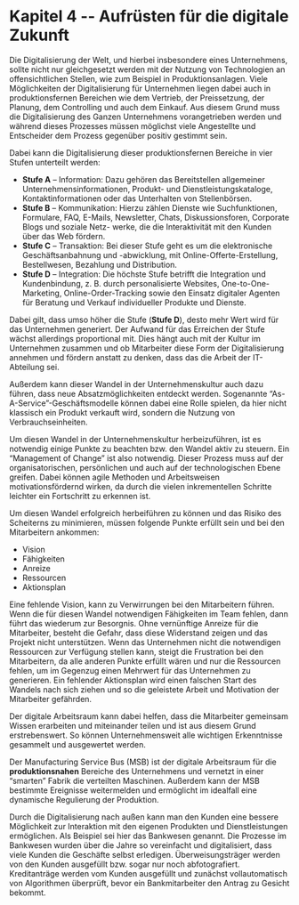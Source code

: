 # Kapitel 4 -- Aufrüsten für die digitale Zukunft

Die Digitalisierung der Welt, und hierbei insbesondere eines Unternehmens, sollte nicht nur gleichgesetzt werden mit der Nutzung von Technologien an offensichtlichen Stellen, wie zum Beispiel in Produktionsanlagen. Viele Möglichkeiten der Digitalisierung für Unternehmen liegen dabei auch in produktionsfernen Bereichen wie dem Vertrieb, der Preissetzung, der Planung, dem Controlling und auch dem Einkauf. Aus diesem Grund muss die Digitalisierung des Ganzen Unternehmens vorangetrieben werden und während dieses Prozesses müssen möglichst viele Angestellte und Entscheider dem Prozess gegenüber positiv gestimmt sein.


Dabei kann die Digitalisierung dieser produktionsfernen Bereiche in vier Stufen unterteilt werden:

+ **Stufe A** – Information: Dazu gehören das Bereitstellen allgemeiner Unternehmensinformationen, Produkt- und Dienstleistungskataloge, Kontaktinformationen oder das Unterhalten von Stellenbörsen.
+ **Stufe B** – Kommunikation: Hierzu zählen Dienste wie Suchfunktionen, Formulare,
FAQ, E-Mails, Newsletter, Chats, Diskussionsforen, Corporate Blogs und soziale Netz-
werke, die die Interaktivität mit den Kunden über das Web fördern.
+ **Stufe C** – Transaktion: Bei dieser Stufe geht es um die elektronische Geschäftsanbahnung und -abwicklung, mit Online-Offerte-Erstellung, Bestellwesen, Bezahlung und Distribution.
+ **Stufe D** – Integration: Die höchste Stufe betrifft die Integration und Kundenbindung, z. B. durch personalisierte Websites, One-to-One-Marketing, Online-Order-Tracking sowie den Einsatz digitaler Agenten für Beratung und Verkauf individueller Produkte und Dienste.


Dabei gilt, dass umso höher die Stufe (**Stufe D**), desto mehr Wert wird für das Unternehmen generiert. Der Aufwand für das Erreichen der Stufe wächst allerdings proportional mit. Dies hängt auch mit der Kultur im Unternehmen zusammen und ob Mitarbeiter diese Form der Digitalisierung annehmen und fördern anstatt zu denken, dass das die Arbeit der IT-Abteilung sei. 


Außerdem kann dieser Wandel in der Unternehmenskultur auch dazu führen, dass neue Absatzmöglichkeiten entdeckt werden. Sogenannte “As-A-Service”-Geschäftsmodelle können dabei eine Rolle spielen, da hier nicht klassisch ein Produkt verkauft wird, sondern die Nutzung von Verbrauchseinheiten.


Um diesen Wandel in der Unternehmenskultur herbeizuführen, ist es notwendig einige Punkte zu beachten bzw. den Wandel aktiv zu steuern. Ein “Management of Change” ist also notwendig. Dieser Prozess muss auf der organisatorischen, persönlichen und auch auf der technologischen Ebene greifen. Dabei können agile Methoden und Arbeitsweisen motivationsfördernd wirken, da durch die vielen inkrementellen Schritte leichter ein Fortschritt zu erkennen ist. 


Um diesen Wandel erfolgreich herbeiführen zu können und das Risiko des Scheiterns zu minimieren, müssen folgende Punkte erfüllt sein und bei den Mitarbeitern ankommen:

+ Vision
+ Fähigkeiten
+ Anreize
+ Ressourcen
+ Aktionsplan

Eine fehlende Vision, kann zu Verwirrungen bei den Mitarbeitern führen. Wenn die für diesen Wandel notwendigen Fähigkeiten im Team fehlen, dann führt das wiederum zur Besorgnis. Ohne vernünftige Anreize für die Mitarbeiter, besteht die Gefahr, dass diese Widerstand zeigen und das Projekt nicht unterstützen. Wenn das Unternehmen nicht die notwendigen Ressourcen zur Verfügung stellen kann, steigt die Frustration bei den Mitarbeitern, da alle anderen Punkte erfüllt wären und nur die Ressourcen fehlen, um im Gegenzug einen Mehrwert für das Unternehmen zu generieren.  Ein fehlender Aktionsplan wird einen falschen Start des Wandels nach sich ziehen und so die geleistete Arbeit und Motivation der Mitarbeiter gefährden. 


Der digitale Arbeitsraum kann dabei helfen, dass die Mitarbeiter gemeinsam Wissen erarbeiten und miteinander teilen und ist aus diesem Grund erstrebenswert. So können Unternehmensweit alle wichtigen Erkenntnisse gesammelt und ausgewertet werden.


Der  Manufacturing Service Bus (MSB) ist der digitale Arbeitsraum für die **produktionsnahen** Bereiche des Unternehmens und vernetzt in einer “smarten” Fabrik die verteilten Maschinen. Außerdem kann der MSB bestimmte Ereignisse weitermelden und ermöglicht im idealfall eine dynamische Regulierung der Produktion.


Durch die Digitalisierung nach außen kann man den Kunden eine bessere Möglichkeit zur Interaktion mit den eigenen Produkten und Dienstleistungen ermöglichen. Als Beispiel sei hier das Bankwesen genannt. Die Prozesse im Bankwesen wurden über die Jahre so vereinfacht und digitalisiert, dass viele Kunden die Geschäfte selbst erledigen. Überweisungsträger werden von den Kunden ausgefüllt bzw. sogar nur noch abfotografiert. Kreditanträge werden vom Kunden ausgefüllt und zunächst vollautomatisch von Algorithmen überprüft, bevor ein Bankmitarbeiter den Antrag zu Gesicht bekommt.

